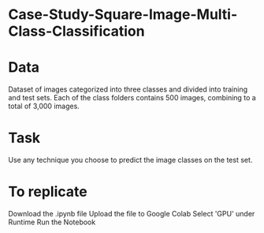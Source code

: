 # Case-Study-Square-Image-Multi-Class-Classification

# Data
Dataset of images categorized into three classes and divided into training and test sets. 
Each of the class folders contains 500 images, combining to a total of 3,000 images.

# Task
Use any technique you choose to predict the image classes on the test set. 

# To replicate
Download the .ipynb file 
Upload the file to Google Colab
Select 'GPU' under Runtime
Run the Notebook
